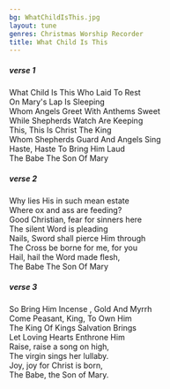 ```yaml
---
bg: WhatChildIsThis.jpg
layout: tune
genres: Christmas Worship Recorder  
title: What Child Is This 
---
```

 
  
##### verse 1  
  
What Child Is This Who Laid To Rest  
On Mary's Lap Is Sleeping  
Whom Angels Greet With Anthems Sweet  
While Shepherds Watch Are Keeping  
This, This Is Christ The King  
Whom Shepherds Guard And Angels Sing  
Haste, Haste To Bring Him Laud  
The Babe The Son Of Mary  
  
##### verse 2  
  
Why lies His in such mean estate  
Where ox and ass are feeding?  
Good Christian, fear for sinners here  
The silent Word is pleading  
Nails, Sword shall pierce Him through  
The Cross be borne for me, for you  
Hail, hail the Word made flesh,  
The Babe The Son Of Mary  
  
##### verse 3  
  
So Bring Him Incense , Gold And Myrrh  
Come Peasant, King, To Own Him  
The King Of Kings Salvation Brings  
Let Loving Hearts Enthrone Him  
Raise, raise a song on high,  
The virgin sings her lullaby.  
Joy, joy for Christ is born,  
The Babe, the Son of Mary.